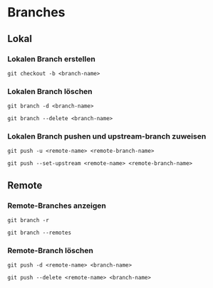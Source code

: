 # Branches

## Lokal

### Lokalen Branch erstellen

~~~
git checkout -b <branch-name>
~~~

### Lokalen Branch löschen

~~~
git branch -d <branch-name>
~~~

~~~
git branch --delete <branch-name>
~~~

### Lokalen Branch pushen und upstream-branch zuweisen

~~~
git push -u <remote-name> <remote-branch-name>
~~~

~~~
git push --set-upstream <remote-name> <remote-branch-name>
~~~

## Remote

### Remote-Branches anzeigen

~~~
git branch -r
~~~

~~~
git branch --remotes
~~~

### Remote-Branch löschen

~~~
git push -d <remote-name> <branch-name>
~~~

~~~
git push --delete <remote-name> <branch-name>
~~~
